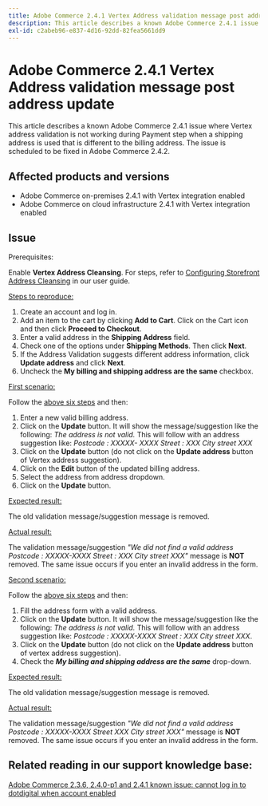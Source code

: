 ```yaml
---
title: Adobe Commerce 2.4.1 Vertex Address validation message post address update
description: This article describes a known Adobe Commerce 2.4.1 issue where Vertex address validation is not working during Payment step when a shipping address is used that is different to the billing address. The issue is scheduled to be fixed in Adobe Commerce 2.4.2.
exl-id: c2abeb96-e837-4d16-92dd-82fea5661dd9
---
```

# Adobe Commerce 2.4.1 Vertex Address validation message post address update

This article describes a known Adobe Commerce 2.4.1 issue where Vertex address validation is not working during Payment step when a shipping address is used that is different to the billing address. The issue is scheduled to be fixed in Adobe Commerce 2.4.2.

## Affected products and versions

* Adobe Commerce on-premises 2.4.1 with Vertex integration enabled
* Adobe Commerce on cloud infrastructure 2.4.1 with Vertex integration enabled

## Issue

Prerequisites:

Enable **Vertex Address Cleansing**. For steps, refer to [Configuring Storefront Address Cleansing](https://docs.magento.com/user-guide/tax/vertex-configure-address.html) in our user guide.

<u>Steps to reproduce:</u>

1. Create an account and log in.
1. Add an item to the cart by clicking **Add to Cart**. Click on the Cart icon and then click **Proceed to Checkout**.
1. Enter a valid address in the **Shipping Address** field.
1. Check one of the options under **Shipping Methods**. Then click **Next**.
1. If the Address Validation suggests different address information, click **Update address** and click **Next**.
1. Uncheck the **My billing and shipping address are the same** checkbox.

<u>First scenario:</u>

Follow the [above six steps](/help/troubleshooting/miscellaneous/magento-2.4.1-vertex-address-validation-message-post-address-update.md#first_sixth) and then:

1. Enter a new valid billing address.
1. Click on the **Update** button. It will show the message/suggestion like the following: *The address is not valid.* This will follow with an address suggestion like: *Postcode : XXXXX- XXXX Street : XXX City street XXX*
1. Click on the **Update** button (do not click on the **Update address** button of Vertex address suggestion).
1. Click on the **Edit** button of the updated billing address.
1. Select the address from address dropdown.
1. Click on the **Update** button.

<u>Expected result:</u>

The old validation message/suggestion message is removed.

<u>Actual result:</u>

The validation message/suggestion *"We did not find a valid address Postcode : XXXXX-XXXX Street : XXX City street XXX"* message is **NOT** removed. The same issue occurs if you enter an invalid address in the form.

<u>Second scenario:</u>

Follow the [above six steps](/help/troubleshooting/miscellaneous/magento-2.4.1-vertex-address-validation-message-post-address-update.md#first_sixth) and then:

1. Fill the address form with a valid address.
1. Click on the **Update** button. It will show the message/suggestion like the following: *The address is not valid.* This will follow with an address suggestion like: *Postcode : XXXXX-XXXX Street : XXX City street XXX*.
1. Click on the **Update** button (do not click on the **Update address** button of vertex address suggestion).
1. Check the ***My billing and shipping address are the same*** drop-down.

<u>Expected result:</u>

The old validation message/suggestion message is removed.

<u>Actual result:</u>

The validation message/suggestion *"We did not find a valid address Postcode : XXXXX-XXXX Street  XXX City street XXX"* message is **NOT** removed. The same issue occurs if you enter an invalid address in the form.

## Related reading in our support knowledge base:

[Adobe Commerce 2.3.6, 2.4.0-p1 and 2.4.1 known issue: cannot log in to dotdigital when account enabled](/help/troubleshooting/miscellaneous/magento-2.3.6-2.4.0-p1-2.4.1-known-issue-dotdigital-login.md)
